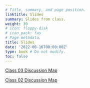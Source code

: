```yaml
---
# Title, summary, and page position.
linktitle: Slides
summary: Slides from class.
weight: 30
# icon: floppy-disk
# icon_pack: fas
# Page metadata.
title: Slides
date: '2022-08-16T00:00:00Z'
type: book # Do not modify.
toc: false
---
```


[Class 03 Discussion Map](class03.png)

[Class 02 Discussion Map](class02.png)


